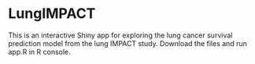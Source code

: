 # LungIMPACT
This is an interactive Shiny app for exploring the lung cancer survival prediction model from the lung IMPACT study.
Download the files and run app.R in R console. 
